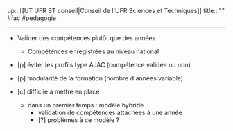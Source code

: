 up:: [[UT UFR ST conseil|Conseil de l'UFR Sciences et Techniques]]
title:: ""
#fac #pedagogie

---

 - Valider des compétences plutôt que des années
     - Compétences enregistrées au niveau national
 - [p] éviter les profils type AJAC (compétence validée ou non)
 - [p] modularité de la formation (nombre d'années variable)

 - [c] difficile à mettre en place
     - dans un premier temps : modèle hybride
         - validation de compétences attachées à une année
         - [?] problèmes à ce modèle ?